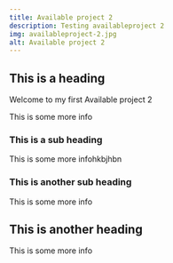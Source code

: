 ```yaml
---
title: Available project 2
description: Testing availableproject 2
img: availableproject-2.jpg
alt: Available project 2 
---
```


## This is a heading
Welcome to my first Available project 2 

This is some more info

### This is a sub heading

This is some more infohkbjhbn

### This is another sub heading

This is some more info

## This is another heading

This is some more info

